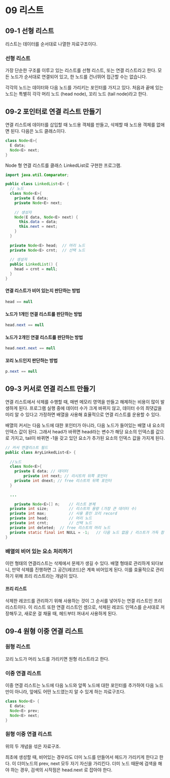 # 09 리스트

## 09-1 선형 리스트

리스트는 데이터를 순서대로 나열한 자료구조이다. 

### 선형 리스트

가장 단순한 구조를 이루고 있는 리스트를 선형 리스트, 또는 연결 리스트라고 한다. 모든 노드가 순서대로 연결되어 있고, 한 노드를 건너뛰어 접근할 수는 없습니다. 

각각의 노드는 데이터와 다음 노드를 가리키는 포인터를 가지고 있다. 처음과 끝에 있는 노드는 특별히 각각 머리 노드 (head node), 꼬리 노드 (tail node)라고 한다. 

## 09-2 포인터로 연결 리스트 만들기

연결 리스트에 데이터를 삽입할 때 노드용 객체를 만들고, 삭제할 때 노드용 객체를 없애면 된다. 다음은 노드 클래스이다.

```java
class Node<E>{
  E data;
  Node<E> next;
}
```

Node 형 연결 리스트를 클래스 LinkedList<E>로 구현한 프로그램.

```java
import java.util.Comparator;

public class LinkedList<E> {
  // 노드
  class Node<E>{
    private E data;
    private Node<E> next;
  
  	// 생성자
    Node(E data, Node<E> next) {
      this.data = data;
      this.next = next;
    }
  }
  
  private Node<E> head;  // 머리 노드
  private Node<E> crnt;  // 선택 노드
  
  // 생성자
  public LinkedList() {
    head = crnt = null;
  }
}
```

#### 연결 리스트가 비어 있는지 판단하는 방법

```java
head == null
```

#### 노드가 1개인 연결 리스트를 판단하는 방법

```java
head.next == null
```

#### 노드가 2개인 연결 리스트를 판단하는 방법

```java
head.next.next == null
```

#### 꼬리 노드인지 판단하는 방법

```java
p.next == null
```



## 09-3 커서로 연결 리스트 만들기

연결 리스트에서 삭제를 수행할 때, 매번 메모리 영역을 만들고 해제하는 비용이 많이 발생하게 된다. 프로그램 실행 중에 데이터 수가 크게 바뀌지 않고, 데이터 수의 최댓값을 미리 알 수 있다고 가정하면 배열을 사용해 효율적으로 연결 리스트를 운용할 수 있다. 

배열의 커서는 다음 노드에 대한 포인터가 아니라, 다음 노드가 들어있는 배열 내 요소의 인덱스 값이 된다. 그래서 head가 바뀌면 head라는 변수가 해당 요소의 인덱스를 값으로 가지고, tail이 바뀌면 -1을 갖고 있던 요소가 추가된 요소의 인덱스 값을 가지게 된다.

```java
// 커서 연결리스트 필드
public class AryLinkedList<E> {
  
  //노드
  class Node<E>{
    private E data; // 데이터
 		private int next; // 리시트의 뒤쪽 포인터
  	private int dnext; // free 리스트의 뒤쪽 포인터
  }
  
  ...

	private Node<E>[] n;	// 리스트 본체
  private int size;			// 리스트의 용량 (가장 큰 데이터 수)
  private int max;			// 사용 중인 꼬리 record
  private int head;			// 머리 노드
  private int crnt;			// 선택 노드
  private int deleted;	// free 리스트의 머리 노드
  private static final int NULL = -1;	// 다음 노드 없음 / 리스트가 가득 참
}
```

### 배열의 비어 있는 요소 처리하기

이런 형태의 연결리스트는 삭제에서 문제가 생길 수 있다. 배열 형태로 관리하게 되다보니, 만약 삭제를 진행하면 그 공간(레코드)은 계쏙 비어있게 된다. 이를 효율적으로 관리하기 위해 프리 리스트라는 개념이 있다. 

#### 프리 리스트

삭제한 레코드를 관리하기 위해 사용하는 것이 그 순서를 넣어두는 연결 리스트인 프리 리스트이다. 이 리스트 또한 연결 리스트인 셈으로, 삭제된 레코드 인덱스를 순서대로 저장해두고, 새로운 걸 채울 때, 헤드부터 꺼내서 사용하게 된다. 



## 09-4 원형 이중 연결 리스트

### 원형 리스트

꼬리 노드가 머리 노드를 가리키면 원형 리스트라고 한다. 

### 이중 연결 리스트

이중 연결 리스트는 노드에 다음 노드와 앞쪽 노드에 대한 포인터를 추가하여 다음 노드만이 아니라, 앞에도 어떤 노드였는지 알 수 있게 하는 자료구조다. 

```java
class Node<E> {
  E data;
  Node<E> prev;
  Node<E> next;
}
```

### 원형 이중 연결 리스트

위의 두 개념을 섞은 자료구조. 

최초에 생성할 때, 비어있는 경우라도 더미 노드를 만들어서 헤드가 가리키게 한다고 한다. 이 더미노드의 prev, next 모두 자기 자신을 가리킨다. 더미 노드 때문에 검색을 해야 하는 경우, 검색의 시작점은 head.next 로 잡아야 한다. 

















